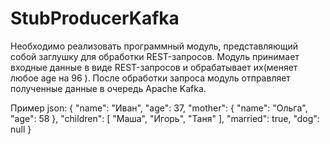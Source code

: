 # StubProducerKafka
Необходимо реализовать программный модуль, представляющий собой заглушку для обработки REST-запросов. Модуль принимает входные данные в виде REST-запросов и обрабатывает их(меняет любое age на 96 ). После обработки запроса модуль отправляет полученные данные в очередь Apache Kafka. 

Пример json:
{
"name": "Иван",
"age": 37,
"mother": {
"name": "Ольга",
"age": 58
},
"children": [
"Маша",
"Игорь",
"Таня"
],
"married": true,
"dog": null
}